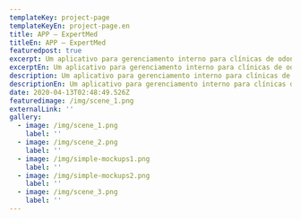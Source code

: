 ```yaml
---
templateKey: project-page
templateKeyEn: project-page.en
title: APP — ExpertMed
titleEn: APP — ExpertMed
featuredpost: true
excerpt: Um aplicativo para gerenciamento interno para clínicas de odontologia.
excerptEn: Um aplicativo para gerenciamento interno para clínicas de odontologia.
description: Um aplicativo para gerenciamento interno para clínicas de odontologia.
descriptionEn: Um aplicativo para gerenciamento interno para clínicas de odontologia.
date: 2020-04-13T02:48:49.526Z
featuredimage: /img/scene_1.png
externalLink: ''
gallery:
  - image: /img/scene_1.png
    label: ''
  - image: /img/scene_2.png
    label: ''
  - image: /img/simple-mockups1.png
    label: ''
  - image: /img/simple-mockups2.png
    label: ''
  - image: /img/scene_3.png
    label: ''
---
```


